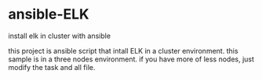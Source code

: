 # ansible-ELK
install elk in cluster with ansible

this project is ansible script that intall ELK in a cluster environment. 
this sample is in a three nodes environment.
if you have more of less nodes, just modify the task and all file.
